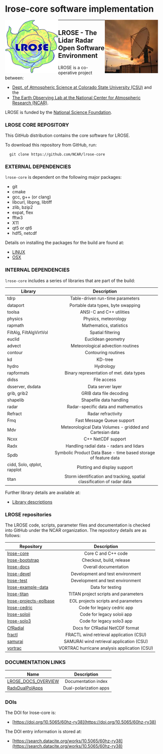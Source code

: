 # lrose-core software implementation

<img align="left" width="175" height="175" src="../images/LROSE_logo.small.png">
<img align="right" width="175" height="175" src="../images/spol_dynamo.jpg">

--------------------------------------------

## **LROSE** - The Lidar Radar Open Software Environment

LROSE is a co-operative project between:

  * [Dept. of Atmospheric Science at Colorado State University (CSU)](http://www.atmos.colostate.edu/) and the
  * [The Earth Observing Lab at the National Center for Atmospheric Research (NCAR)](https://www.eol.ucar.edu/content/lidar-radar-open-software-environment).

LROSE is funded by the [National Science Foundation](https://www.nsf.gov).

### LROSE CORE REPOSITORY

This GitHub distribution contains the core software for LROSE.

To download this repository from GitHub, run:

```
  git clone https://github.com/NCAR/lrose-core
```

### EXTERNAL DEPENDENCIES

`lrose-core` is dependent on the following major packages:

* git
* cmake
* gcc, g++ (or clang)
* libcurl, libpng, libtiff
* zlib, bzip2
* expat, flex
* fftw3
* X11
* qt5 or qt6
* hdf5, netcdf

Details on installing the packages for the build are found at:

* [LINUX](https://github.com/NCAR/lrose-core/tree/master/docs/build/lrose_package_dependencies.linux.md)
* [OSX](https://github.com/NCAR/lrose-core/tree/master/docs/build/lrose_package_dependencies.osx.md)

### INTERNAL DEPENDENCIES

`lrose-core` includes a series of libraries that are part of the build:

| Library | Description   |
| ------------- |:-------------:|
| tdrp | Table-driven run-time parameters |
| dataport | Portable data types, byte swapping |
| toolsa | ANSI-C and C++ utilities |
| physics | Physics, meteorology |
| rapmath | Mathematics, statistics |
| FiltAlg, FiltAlgVirtVol | Spatial filtering |
| euclid | Euclidean geometry |
| advect | Meteorological advection routines |
| contour | Contouring routines |
| kd | KD-tree |
| hydro | Hydrology |
| rapformats | Binary representation of met. data types |
| didss | File access |
| dsserver, dsdata | Data server layer |
| grib, grib2 | GRIB data file decoding |
| shapelib | Shapefile data handling |
| radar | Radar-specific data and mathematics |
| Refract | Radar refractivity |
| Fmq | Fast Message Queue support |
| Mdv | Meteorological Data Volumes - gridded and Cartesian data |
| Ncxx | C++ NetCDF support |
| Radx | Handling radial data - radars and lidars |
| Spdb | Symbolic Product Data Base - time based storage of feature data |
| cidd, Solo, qtplot, rapplot | Plotting and display support |
| titan | Storm identification and tracking, spatial classification of radar data |

Further library details are available at:

* [Library descriptions](https://github.com/NCAR/lrose-core/blob/master/docs/libs/lrose-libs-summary.pdf)

### LROSE repositories

The LROSE code, scripts, parameter files and documentation is checked into GitHub under the NCAR organization. The repository details are as follows:

| Repository | Description   |
| ------------- |:-------------:|
| [lrose-core](https://github.com/NCAR/lrose-core) | Core C and C++ code |
| [lrose-bootstrap](https://github.com/NCAR/lrose-bootstrap) | Checkout, build, release |
| [lrose-docs](https://github.com/NCAR/lrose-docs) | Overall documentation |
| [lrose-devel](https://github.com/NCAR/lrose-devel) | Development and test environment |
| [lrose-test](https://github.com/NCAR/lrose-test) | Development and test environment |
| [lrose-example-data](https://github.com/NCAR/lrose-example-data) | Data for testing |
| [lrose-titan](https://github.com/NCAR/lrose-titan) | TITAN project scripts and parameters |
| [lrose-projects-eolbase](https://github.com/NCAR/lrose-projects-eolbase) | EOL projects scripts and parameters |
| [lrose-cedric](https://github.com/NCAR/lrose-cedric) | Code for legacy cedric app |
| [lrose-soloii](https://github.com/NCAR/lrose-soloii) | Code for legacy soloii app |
| [lrose-solo3](https://github.com/NCAR/lrose-solo3) | Code for legacy solo3 app |
| [CfRadial](https://github.com/NCAR/CfRadial) | Docs for CfRadial NetCDF format |
| [fractl](https://github.com/mmbell/fractl) | FRACTL wind retrieval application (CSU) |
| [samurai](https://github.com/mmbell/samurai) | SAMURAI wind retrieval application (CSU) |
| [vortrac](https://github.com/mmbell/vortrac) | VORTRAC hurricane analysis application (CSU) |

### DOCUMENTATION LINKS

| Name           | Description   |
| -------------- |:-------------:|
| [LROSE_DOCS_OVERVIEW](https://github.com/NCAR/lrose-core/blob/master/docs/LROSE_DOCS_OVERVIEW.md) | Documentation index |
| [RadxDualPolApps](https://github.com/NCAR/lrose-core/blob/master/docs/apps/radx/dualpol/RadxDualpolApps.md) | Dual-polarization apps |

### DOIs

The DOI for lrose-core is:

* [https://doi.org/10.5065/60hz-ry38](https://doi.org/10.5065/60hz-ry38)

The DOI entry information is stored at:

* [https://search.datacite.org/works/10.5065/60hz-ry38](https://search.datacite.org/works/10.5065/60hz-ry38)


